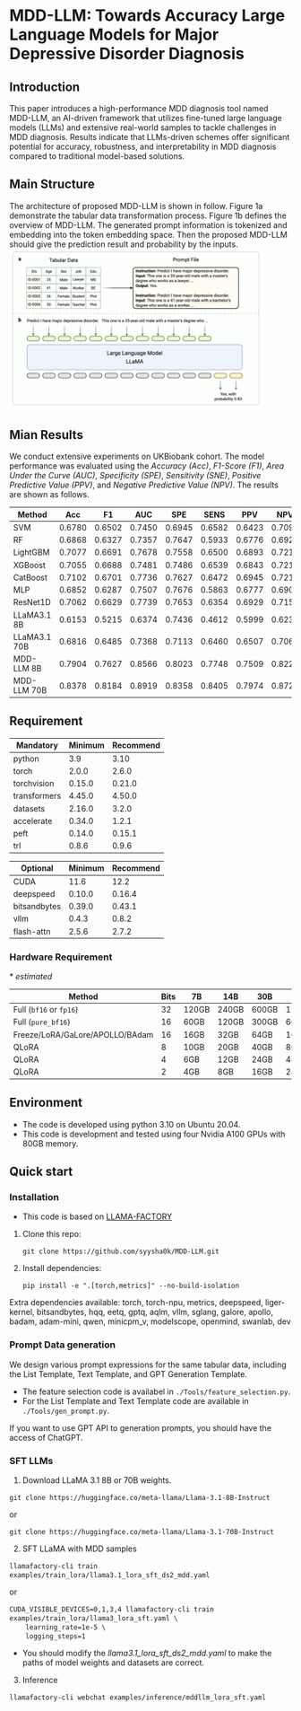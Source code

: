 # MDD-LLM: Towards Accuracy Large Language Models for Major Depressive Disorder Diagnosis


## Introduction
This paper introduces a high-performance MDD diagnosis tool named MDD-LLM, an AI-driven framework that utilizes fine-tuned large language models (LLMs) and extensive real-world samples to tackle challenges in MDD diagnosis. Results indicate that LLMs-driven schemes offer significant potential for accuracy, robustness, and interpretability in MDD diagnosis compared to traditional model-based solutions.

## Main Structure
The architecture of proposed MDD-LLM is shown in follow. Figure 1a demonstrate the tabular data transformation process. Figure 1b defines the overview of MDD-LLM. The generated prompt information is tokenized and embedding into the token embedding space. Then the proposed MDD-LLM should give the prediction result and probability by the inputs. 
<img src="images/figure-1.png" width="90%">


## Mian Results
We conduct extensive experiments on UKBiobank cohort. The model performance was evaluated using the *Accuracy (Acc)*, *F1-Score (F1)*, *Area Under the Curve (AUC)*, *Specificity (SPE)*, *Sensitivity (SNE)*, *Positive Predictive Value (PPV)*, and *Negative Predictive Value (NPV)*. The results are shown as follows.

| Method | Acc | F1 | AUC | SPE | SENS | PPV | NPV | 
|--------|----------|-----------|--------|----------|-----------|--------|----------|
| SVM | 0.6780 | 0.6502 |	0.7450	| 0.6945	| 0.6582	| 0.6423 |	0.7091 |
| RF	| 0.6868 |	0.6327 |	0.7357 |	0.7647 |	0.5933 |	0.6776	 |0.6929 |
| LightGBM |	0.7077 |	0.6691 |	0.7678 |	0.7558 |	0.6500 |	0.6893 | 	0.7216 |
| XGBoost |	0.7055	| 0.6688	| 0.7481	| 0.7486	| 0.6539	| 0.6843	| 0.7218 |
| CatBoost |	0.7102 |	0.6701 |	0.7736 |	0.7627 |	0.6472 |	0.6945 |	0.7217 |
| MLP |	0.6852 |	0.6287 |	0.7507 |	0.7676 |	0.5863 |	0.6777 |	0.6901 |
| ResNet1D |	0.7062 |	0.6629 |	0.7739 |	0.7653 |	0.6354 |	0.6929 |	0.7158 |
| LLaMA3.1 8B |	0.6153	 | 0.5215 |	0.6374	| 0.7436 |	0.4612	| 0.5999	| 0.6235 |
| LLaMA3.1 70B |	0.6816 |	0.6485 |	0.7368 |	0.7113	| 0.6460 |	0.6507 |	0.7069 |
| MDD-LLM 8B |	0.7904 |	0.7627 |	0.8566	| 0.8023 |	0.7748 |	0.7509 |	0.8225 |
| MDD-LLM 70B |	0.8378 |	0.8184 |	0.8919 |	0.8358 |	0.8405 |	0.7974 |	0.8721 |


## Requirement

| Mandatory    | Minimum | Recommend |
| ------------ | ------- | --------- |
| python       | 3.9     | 3.10      |
| torch        | 2.0.0   | 2.6.0     |
| torchvision  | 0.15.0  | 0.21.0    |
| transformers | 4.45.0  | 4.50.0    |
| datasets     | 2.16.0  | 3.2.0     |
| accelerate   | 0.34.0  | 1.2.1     |
| peft         | 0.14.0  | 0.15.1    |
| trl          | 0.8.6   | 0.9.6     |

| Optional     | Minimum | Recommend |
| ------------ | ------- | --------- |
| CUDA         | 11.6    | 12.2      |
| deepspeed    | 0.10.0  | 0.16.4    |
| bitsandbytes | 0.39.0  | 0.43.1    |
| vllm         | 0.4.3   | 0.8.2     |
| flash-attn   | 2.5.6   | 2.7.2     |

### Hardware Requirement

\* *estimated*

| Method                          | Bits |   7B  |  14B  |  30B  |   70B  |   `x`B  |
| ------------------------------- | ---- | ----- | ----- | ----- | ------ | ------- |
| Full (`bf16` or `fp16`)         |  32  | 120GB | 240GB | 600GB | 1200GB | `18x`GB |
| Full (`pure_bf16`)              |  16  |  60GB | 120GB | 300GB |  600GB |  `8x`GB |
| Freeze/LoRA/GaLore/APOLLO/BAdam |  16  |  16GB |  32GB |  64GB |  160GB |  `2x`GB |
| QLoRA                           |   8  |  10GB |  20GB |  40GB |   80GB |   `x`GB |
| QLoRA                           |   4  |   6GB |  12GB |  24GB |   48GB | `x/2`GB |
| QLoRA                           |   2  |   4GB |   8GB |  16GB |   24GB | `x/4`GB |


## Environment

- The code is developed using python 3.10 on Ubuntu 20.04. 
- This code is development and tested using four Nvidia A100 GPUs with 80GB memory.  


## Quick start

### Installation
* This code is based on [LLAMA-FACTORY](https://github.com/hiyouga/LLaMA-Factory)

1. Clone this repo:
   ```
   git clone https://github.com/syysha0k/MDD-LLM.git
   ```

2. Install dependencies:
    ```
    pip install -e ".[torch,metrics]" --no-build-isolation
    ```

Extra dependencies available: torch, torch-npu, metrics, deepspeed, liger-kernel, bitsandbytes, hqq, eetq, gptq, aqlm, vllm, sglang, galore, apollo, badam, adam-mini, qwen, minicpm_v, modelscope, openmind, swanlab, dev


### Prompt Data generation
We design various prompt expressions for the same tabular data, including the List Template, Text Template, and GPT Generation Template. 

* The feature selection code is availabel in ```./Tools/feature_selection.py```. 
* For the List Template and Text Template code are available in ```./Tools/gen_prompt.py```.

If you want to use GPT API to generation prompts, you should have the access of ChatGPT.


### SFT LLMs
1. Download LLaMA 3.1 8B or 70B weights.
```
git clone https://huggingface.co/meta-llama/Llama-3.1-8B-Instruct 
```
or 
```
git clone https://huggingface.co/meta-llama/Llama-3.1-70B-Instruct 
```

2. SFT LLaMA with MDD samples
```
llamafactory-cli train examples/train_lora/llama3.1_lora_sft_ds2_mdd.yaml
```
or
```
CUDA_VISIBLE_DEVICES=0,1,3,4 llamafactory-cli train examples/train_lora/llama3_lora_sft.yaml \
    learning_rate=1e-5 \
    logging_steps=1
```
* You should modify the *llama3.1_lora_sft_ds2_mdd.yaml* to make the paths of model weights and datasets are correct.

3. Inference
```
llamafactory-cli webchat examples/inference/mddllm_lora_sft.yaml
```

